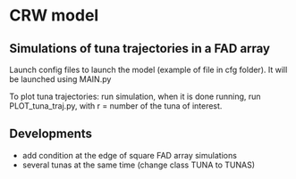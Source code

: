 # CRW model

## Simulations of tuna trajectories in a FAD array

Launch config files to launch the model (example of file in cfg folder). It will be launched using MAIN.py

To plot tuna trajectories: run simulation, when it is done running, run PLOT_tuna_traj.py, with r = number of the tuna of interest.

## Developments

* add condition at the edge of square FAD array simulations
* several tunas at the same time (change class TUNA to TUNAS)


